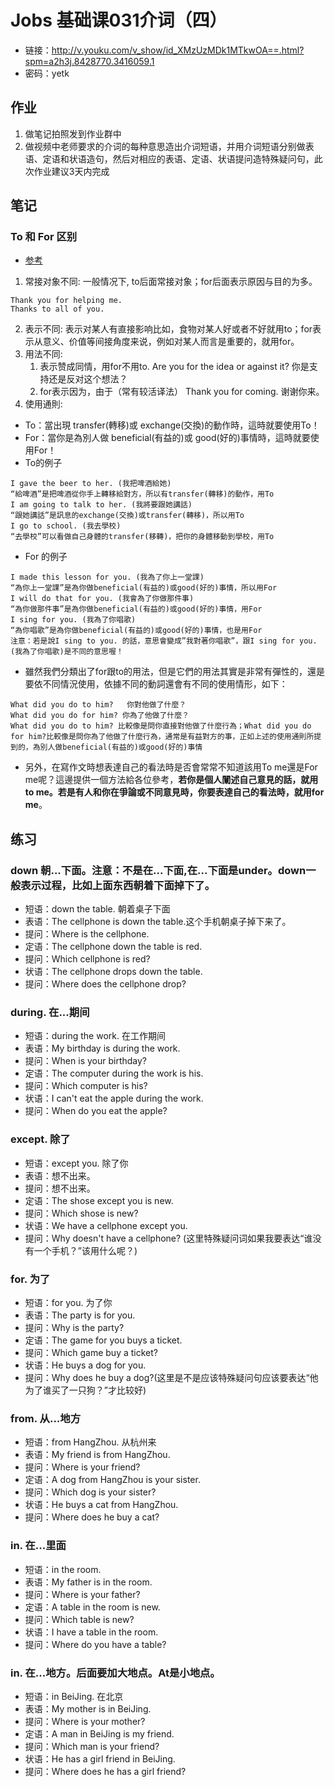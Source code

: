 # Jobs 基础课031介词（四）
- 链接：http://v.youku.com/v_show/id_XMzUzMDk1MTkwOA==.html?spm=a2h3j.8428770.3416059.1
- 密码：yetk
## 作业
1. 做笔记拍照发到作业群中
2. 做视频中老师要求的介词的每种意思造出介词短语，并用介词短语分别做表语、定语和状语造句，然后对相应的表语、定语、状语提问造特殊疑问句，此次作业建议3天内完成
## 笔记
### To 和 For 区别
- [参考](https://tw.blog.voicetube.com/archives/14639)
1. 常接对象不同: 一般情况下, to后面常接对象；for后面表示原因与目的为多。
```
Thank you for helping me.
Thanks to all of you.
```
2. 表示不同: 表示对某人有直接影响比如，食物对某人好或者不好就用to；for表示从意义、价值等间接角度来说，例如对某人而言是重要的，就用for。
3. 用法不同: 
    1. 表示赞成同情，用for不用to.
    Are you for the idea or against it? 你是支持还是反对这个想法？
    2. for表示因为，由于（常有较活译法）
    Thank you for coming. 谢谢你来。
4. 使用通則:
- To：當出現 transfer(轉移)或 exchange(交換)的動作時，這時就要使用To！
- For：當你是為別人做 beneficial(有益的)或 good(好的)事情時，這時就要使用For！
- To的例子
```
I gave the beer to her. (我把啤酒給她)
“給啤酒”是把啤酒從你手上轉移給對方，所以有transfer(轉移)的動作，用To
I am going to talk to her. (我將要跟她講話)
“跟她講話”是訊息的exchange(交換)或transfer(轉移)，所以用To
I go to school. (我去學校)
“去學校”可以看做自己身體的transfer(移轉)，把你的身體移動到學校，用To
```
- For 的例子
```
I made this lesson for you. (我為了你上一堂課)
“為你上一堂課”是為你做beneficial(有益的)或good(好的)事情，所以用For
I will do that for you. (我會為了你做那件事)
“為你做那件事”是為你做beneficial(有益的)或good(好的)事情，用For
I sing for you. (我為了你唱歌)
“為你唱歌”是為你做beneficial(有益的)或good(好的)事情，也是用For
注意：若是說I sing to you. 的話，意思會變成”我對著你唱歌”，跟I sing for you. (我為了你唱歌)是不同的意思喔！
```
- 雖然我們分類出了for跟to的用法，但是它們的用法其實是非常有彈性的，還是要依不同情況使用，依據不同的動詞還會有不同的使用情形，如下：
```
What did you do to him?   你對他做了什麼？
What did you do for him? 你為了他做了什麼？
What did you do to him? 比較像是問你直接對他做了什麼行為；What did you do for him?比較像是問你為了他做了什麼行為，通常是有益對方的事，正如上述的使用通則所提到的，為別人做beneficial(有益的)或good(好的)事情
```
- 另外，在寫作文時想表達自己的看法時是否會常常不知道該用To me還是For me呢？這邊提供一個方法給各位參考，**若你是個人闡述自己意見的話，就用to me。若是有人和你在爭論或不同意見時，你要表達自己的看法時，就用for me**。
## 练习
### down 朝...下面。注意：不是在...下面,在...下面是under。down一般表示过程，比如上面东西朝着下面掉下了。
- 短语：down the table. 朝着桌子下面
- 表语：The cellphone is down the table.这个手机朝桌子掉下来了。
- 提问：Where is the cellphone.
- 定语：The cellphone down the table is red.
- 提问：Which cellphone is red?
- 状语：The cellphone drops down the table.
- 提问：Where does the cellphone drop?
### during. 在...期间
- 短语：during the work. 在工作期间
- 表语：My birthday is during the work.
- 提问：When is your birthday?
- 定语：The computer during the work is his.
- 提问：Which computer is his?
- 状语：I can't eat the apple during the work.
- 提问：When do you eat the apple?
### except. 除了
- 短语：except you. 除了你
- 表语：想不出来。
- 提问：想不出来。
- 定语：The shose except you is new.
- 提问：Which shose is new?
- 状语：We have a cellphone except you.
- 提问：Why doesn't have a cellphone? (这里特殊疑问词如果我要表达“谁没有一个手机？”该用什么呢？)
### for. 为了
- 短语：for you. 为了你
- 表语：The party is for you.
- 提问：Why is the party?
- 定语：The game for you buys a ticket.
- 提问：Which game buy a ticket?
- 状语：He buys a dog for you.
- 提问：Why does he buy a dog?(这里是不是应该特殊疑问句应该要表达“他为了谁买了一只狗？”才比较好)
### from. 从...地方
- 短语：from HangZhou. 从杭州来
- 表语：My friend is from HangZhou.
- 提问：Where is your friend?
- 定语：A dog from HangZhou is your sister.
- 提问：Which dog is your sister?
- 状语：He buys a cat from HangZhou.
- 提问：Where does he buy a cat?
### in. 在...里面
- 短语：in the room.
- 表语：My father is in the room.
- 提问：Where is your father?
- 定语：A table in the room is new.
- 提问：Which table is new?
- 状语：I have a table in the room.
- 提问：Where do you have a table?
### in. 在...地方。后面要加大地点。At是小地点。
- 短语：in BeiJing. 在北京
- 表语：My mother is in BeiJing.
- 提问：Where is your mother?
- 定语：A man in BeiJing is my friend.
- 提问：Which man is your friend?
- 状语：He has a girl friend in BeiJing.
- 提问：Where does he has a girl friend?